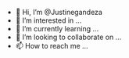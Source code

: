 - 👋 Hi, I’m @Justinegandeza
- 👀 I’m interested in ...
- 🌱 I’m currently learning ...
- 💞️ I’m looking to collaborate on ...
- 📫 How to reach me ...

<!---
Justinegandeza/Justinegandeza is a ✨ special ✨ repository because its `README.md` (this file) appears on your GitHub profile.
You can click the Preview link to take a look at your changes.
--->
